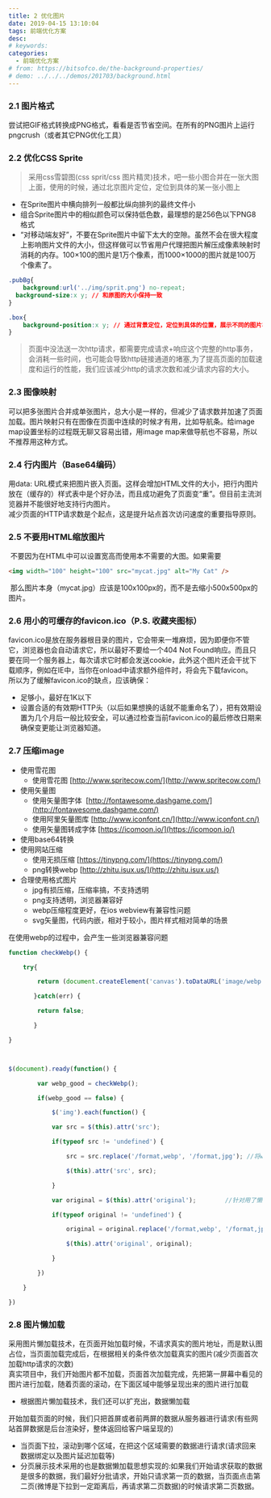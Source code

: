```yaml
---
title: 2 优化图片
date: 2019-04-15 13:10:04
tags: 前端优化方案
desc: 
# keywords: 
categories:
  - 前端优化方案
# from: https://bitsofco.de/the-background-properties/
# demo: ../../../demos/201703/background.html
---
```


<a name="03721654"></a>
### 2.1 图片格式
尝试把GIF格式转换成PNG格式，看看是否节省空间。在所有的PNG图片上运行pngcrush（或者其它PNG优化工具）<br />

<a name="7ca81980"></a>
### 2.2 优化CSS Sprite
> 采用css雪碧图(css sprit/css 图片精灵)技术，吧一些小图合并在一张大图上面，使用的时候，通过北京图片定位，定位到具体的某一张小图上

- 在Sprite图片中横向排列一般都比纵向排列的最终文件小
- 组合Sprite图片中的相似颜色可以保持低色数，最理想的是256色以下PNG8格式
- “对移动端友好”，不要在Sprite图片中留下太大的空隙。虽然不会在很大程度上影响图片文件的大小，但这样做可以节省用户代理把图片解压成像素映射时消耗的内存。100×100的图片是1万个像素，而1000×1000的图片就是100万个像素了。

```css
.pubBg{
	background:url('../img/sprit.png') no-repeat;
  background-size:x y; // 和原图的大小保持一致
}

.box{
	background-position:x y; // 通过背景定位，定位到具体的位置，展示不同的图片极客
}
```

> 页面中没法送一次http请求，都需要完成请求+响应这个完整的http事务，会消耗一些时间，也可能会导致http链接通道的堵塞,为了提高页面的加载速度和运行的性能，我们应该减少http的请求次数和减少请求内容的大小。


<a name="d9e99a1a"></a>
### 2.3 图像映射
可以把多张图片合并成单张图片，总大小是一样的，但减少了请求数并加速了页面加载。图片映射只有在图像在页面中连续的时候才有用，比如导航条。给image map设置坐标的过程既无聊又容易出错，用image map来做导航也不容易，所以不推荐用这种方式。

<a name="d80f8e80"></a>
### 2.4 行内图片（Base64编码）
用data: URL模式来把图片嵌入页面。这样会增加HTML文件的大小，把行内图片放在（缓存的）样式表中是个好办法，而且成功避免了页面变“重”。但目前主流浏览器并不能很好地支持行内图片。<br />减少页面的HTTP请求数是个起点，这是提升站点首次访问速度的重要指导原则。

<a name="66880f80"></a>
### 2.5 不要用HTML缩放图片
 不要因为在HTML中可以设置宽高而使用本不需要的大图。如果需要

```html
<img width="100" height="100" src="mycat.jpg" alt="My Cat" />
```

 那么图片本身（mycat.jpg）应该是100x100px的，而不是去缩小500x500px的图片。

<a name="02b0cda0"></a>
### 2.6 用小的可缓存的favicon.ico（P.S. 收藏夹图标）
favicon.ico是放在服务器根目录的图片，它会带来一堆麻烦，因为即便你不管它，浏览器也会自动请求它，所以最好不要给一个404 Not Found响应。而且只要在同一个服务器上，每次请求它时都会发送cookie，此外这个图片还会干扰下载顺序，例如在IE中，当你在onload中请求额外组件时，将会先下载favicon。<br />所以为了缓解favicon.ico的缺点，应该确保：

- 足够小，最好在1K以下
- 设置合适的有效期HTTP头（以后如果想换的话就不能重命名了），把有效期设置为几个月后一般比较安全，可以通过检查当前favicon.ico的最后修改日期来确保变更能让浏览器知道。

<a name="79a822c5"></a>
### 2.7 压缩image

- 使用雪花图<br />
  - 使用雪花图 [http://www.spritecow.com/](http://www.spritecow.com/)<br />
- 使用矢量图<br />
  - 使用矢量图字体  [http://fontawesome.dashgame.com/](http://fontawesome.dashgame.com/)<br />
  - 使用阿里矢量图库 [http://www.iconfont.cn/](http://www.iconfont.cn/)<br />
  - 使用矢量图转成字体 [https://icomoon.io/](https://icomoon.io/)<br />
- 使用base64转换<br />
- 使用网站压缩  <br />
  - 使用无损压缩 [https://tinypng.com/](https://tinypng.com/)<br />
  - png转换webp [http://zhitu.isux.us/](http://zhitu.isux.us/)<br />
- 合理使用格式图片<br />
  - jpg有损压缩，压缩率搞，不支持透明<br />
  - png支持透明，浏览器兼容好<br />
  - webp压缩程度更好，在ios webview有兼容性问题<br />
  - svg矢量图，代码内嵌，相对于较小，图片样式相对简单的场景<br />

在使用webp的过程中，会产生一些浏览器兼容问题

```javascript
function checkWebp() {

    try{

        return (document.createElement('canvas').toDataURL('image/webp').indexOf('data:image/webp') == 0);

       }catch(err) {

        return false;

       }

}



$(document).ready(function() {

        var webp_good = checkWebp();

        if(webp_good == false) {

            $('img').each(function() {

            var src = $(this).attr('src');

            if(typeof src != 'undefined') {

                src = src.replace('/format,webp', '/format,jpg'); //将webp格式转换成jpg格式

                $(this).attr('src', src);

            }

            var original = $(this).attr('original');        //针对用了懒加载的情况

            if(typeof original != 'undefined') {

                original = original.replace('/format,webp', '/format,jpg'); //将webp格式转换成jpg格式

                $(this).attr('original', original);

            }

        })

    }

})
```


<a name="c1926126"></a>
### 2.8 图片懒加载
采用图片懒加载技术，在页面开始加载时候，不请求真实的图片地址，而是默认图占位，当页面加载完成后，在根据相关的条件依次加载真实的图片(减少页面首次加载http请求的次数)<br />真实项目中，我们开始图片都不加载，页面首次加载完成，先把第一屏幕中看见的图片进行加载，随着页面的滚动，在下面区域中能够呈现出来的图片进行加载

- 根据图片懒加载技术，我们还可以扩充出，数据懒加载

开始加载页面的时候，我们只把首屏或者前两屏的数据从服务器进行请求(有些网站首屏数据是后台渲染好，整体返回给客户端呈现的)

- 当页面下拉，滚动到哪个区域，在把这个区域需要的数据进行请求(请求回来数据绑定以及图片延迟加载等)
- 分页展示技术采用的也是数据懒加载思想实现的:如果我们开始请求获取的数据是很多的数据，我们最好分批请求，开始只请求第一页的数据，当页面点击第二页(微博是下拉到一定距离后，再请求第二页数据)的时候请求第二页数据。

